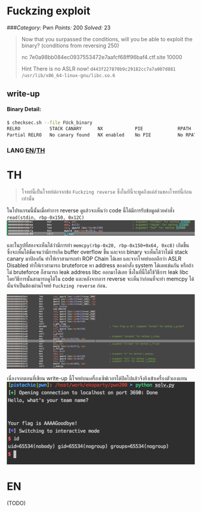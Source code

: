 # Fuckzing exploit

###*Category:* Pwn *Points:* 200 *Solved:* 23

>Now that you surpassed the conditions, will you be able to exploit the binary? (conditions from reversing 250)
>
>nc 7e0a98bb084ec0937553472e7aafcf68ff96baf4.ctf.site 10000
>
>Hint
>There is no ASLR now!
>`d443f227870b9c29182cc7a7a007d881 /usr/lib/x86_64-linux-gnu/libc.so.6`
>

## write-up
#### Binary Detail:
```zsh
$ checksec.sh --file FUck_binary                                                                                           1 ↵ [12:25:00]
RELRO           STACK CANARY      NX            PIE             RPATH      RUNPATH      FILE
Partial RELRO   No canary found   NX enabled    No PIE          No RPATH   No RUNPATH   FUck_binary
```
### LANG [EN](#user-content-en)/[TH](#user-content-th)



# TH

> โจทย์นี้เป็นโจทย์ต่อจากข้อ `Fuckzing reverse` ซึ่งในทีนี้จะพูดถึงแค่ส่วนของโจทย์นี้ก่อนเท่านั้น 

ในโปรแกรมนี้นั้นเมื่อทำการ reverse ดูแล้วจะเห็นว่า code นี้ได้มีการรับข้อมูลด้วยคำสั่ง `read(stdin, rbp-0x150, 0x12C)`
![alt text](image/read.png)

และในรูปที่สองจะเห็นได้ว่ามีการทำ `memcpy(rbp-0x20, rbp-0x150+0x64, 0xc8)` เกิดขึ้น ซึ่งจะเห็นได้ชัดเจนว่ามีการเกิด buffer overflow ขึ้น และจาก binary จะเห็นได้ว่าไม่มี stack canary มาป้องกัน
ทำให้เราสามารถทำ ROP Chain ได้เลย และจากโจทย์บอกอีกว่า ASLR Disabled ทำให้เราสามารถ bruteforce หา address ของคำสั่ง system ได้เลยเช่นกัน หรือถ้าไม่ bruteforce ก็สามารถ leak address libc ออกมาได้เลย ซึ่งในที่นี้ได้ใช้วิธีการ leak libc โดยวิธีการนั้นสามารถดูได้ใน code และหลังจากการ reverse จะเห็นว่าก่อนที่จะทำ memcpy ได้นั้นจำเป็นต้องผ่านโจทย์ `Fuckzing reverse` ก่อน.

![memcpy](image/memcpy.png)

เนื่องจากตอนที่เขียน write-up นี้โจทย์บนเครื่องเซิฟเวอรได้ปิดไปแล้วจึงยิงเข้าเครื่องตัวเองแทน
![pwn](image/pwn.png)
# EN

(TODO)
